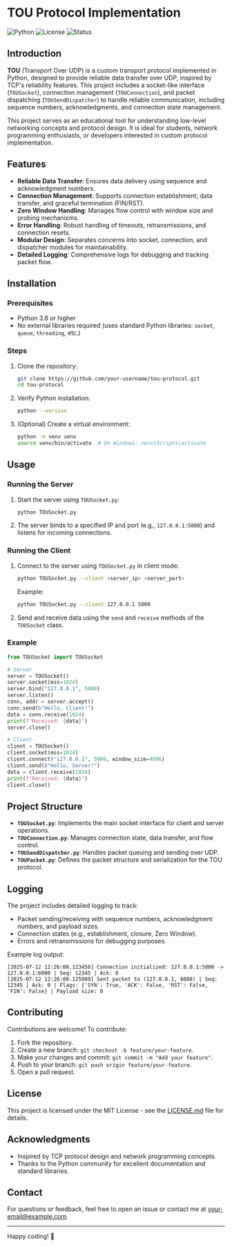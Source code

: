 # TOU Protocol Implementation

![Python](https://img.shields.io/badge/Python-3.8+-blue.svg)
![License](https://img.shields.io/badge/License-MIT-green.svg)
![Status](https://img.shields.io/badge/Status-In%20Development-orange.svg)

## Introduction

**TOU** (Transport Over UDP) is a custom transport protocol implemented in Python, designed to provide reliable data transfer over UDP, inspired by TCP's reliability features. This project includes a socket-like interface (`TOUSocket`), connection management (`TOUConnection`), and packet dispatching (`TOUSendDispatcher`) to handle reliable communication, including sequence numbers, acknowledgments, and connection state management.

This project serves as an educational tool for understanding low-level networking concepts and protocol design. It is ideal for students, network programming enthusiasts, or developers interested in custom protocol implementation.

## Features

- **Reliable Data Transfer**: Ensures data delivery using sequence and acknowledgment numbers.
- **Connection Management**: Supports connection establishment, data transfer, and graceful termination (FIN/RST).
- **Zero Window Handling**: Manages flow control with window size and probing mechanisms.
- **Error Handling**: Robust handling of timeouts, retransmissions, and connection resets.
- **Modular Design**: Separates concerns into socket, connection, and dispatcher modules for maintainability.
- **Detailed Logging**: Comprehensive logs for debugging and tracking packet flow.

## Installation

### Prerequisites
- Python 3.8 or higher
- No external libraries required (uses standard Python libraries: `socket`, `queue`, `threading`, etc.)

### Steps
1. Clone the repository:
   ```bash
   git clone https://github.com/your-username/tou-protocol.git
   cd tou-protocol
   ```

2. Verify Python installation:
   ```bash
   python --version
   ```

3. (Optional) Create a virtual environment:
   ```bash
   python -m venv venv
   source venv/bin/activate  # On Windows: venv\Scripts\activate
   ```

## Usage

### Running the Server
1. Start the server using `TOUSocket.py`:
   ```bash
   python TOUSocket.py
   ```
2. The server binds to a specified IP and port (e.g., `127.0.0.1:5000`) and listens for incoming connections.

### Running the Client
1. Connect to the server using `TOUSocket.py` in client mode:
   ```bash
   python TOUSocket.py --client <server_ip> <server_port>
   ```
   Example:
   ```bash
   python TOUSocket.py --client 127.0.0.1 5000
   ```

2. Send and receive data using the `send` and `receive` methods of the `TOUSocket` class.

### Example
```python
from TOUSocket import TOUSocket

# Server
server = TOUSocket()
server.socket(mss=1024)
server.bind("127.0.0.1", 5000)
server.listen()
conn, addr = server.accept()
conn.send(b"Hello, Client!")
data = conn.receive(1024)
print(f"Received: {data}")
server.close()

# Client
client = TOUSocket()
client.socket(mss=1024)
client.connect("127.0.0.1", 5000, window_size=4096)
client.send(b"Hello, Server!")
data = client.receive(1024)
print(f"Received: {data}")
client.close()
```

## Project Structure

- **`TOUSocket.py`**: Implements the main socket interface for client and server operations.
- **`TOUConnection.py`**: Manages connection state, data transfer, and flow control.
- **`TOUSendDispatcher.py`**: Handles packet queuing and sending over UDP.
- **`TOUPacket.py`**: Defines the packet structure and serialization for the TOU protocol.

## Logging

The project includes detailed logging to track:
- Packet sending/receiving with sequence numbers, acknowledgment numbers, and payload sizes.
- Connection states (e.g., establishment, closure, Zero Window).
- Errors and retransmissions for debugging purposes.

Example log output:
```
[2025-07-12 12:26:00.123456] Connection initialized: 127.0.0.1:5000 -> 127.0.0.1:6000 | Seq: 12345 | Ack: 0
[2025-07-12 12:26:00.125000] Sent packet to (127.0.0.1, 6000) | Seq: 12345 | Ack: 0 | Flags: {'SYN': True, 'ACK': False, 'RST': False, 'FIN': False} | Payload size: 0
```

## Contributing

Contributions are welcome! To contribute:

1. Fork the repository.
2. Create a new branch: `git checkout -b feature/your-feature`.
3. Make your changes and commit: `git commit -m "Add your feature"`.
4. Push to your branch: `git push origin feature/your-feature`.
5. Open a pull request.



## License

This project is licensed under the MIT License - see the [LICENSE.md](LICENSE.md) file for details.

## Acknowledgments

- Inspired by TCP protocol design and network programming concepts.
- Thanks to the Python community for excellent documentation and standard libraries.

## Contact

For questions or feedback, feel free to open an issue or contact me at [your-email@example.com](mailto:your-email@example.com).

---

Happy coding! 🚀
